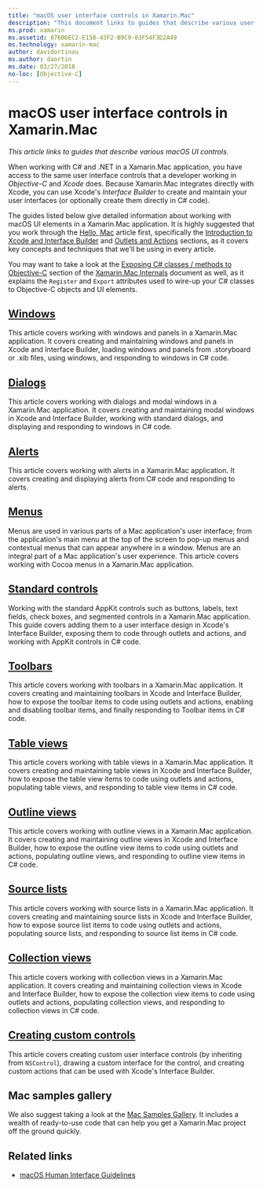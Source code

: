 ```yaml
---
title: "macOS user interface controls in Xamarin.Mac"
description: "This document links to guides that describe various user interface controls available to Xamarin.Mac developers. Linked content takes a look at windows, dialogs, alerts, menus, toolbars, table views, outline views, and more."
ms.prod: xamarin
ms.assetid: 876B6EC2-E158-43F2-B9C9-03F54F3D2A49
ms.technology: xamarin-mac
author: davidortinau
ms.author: daortin
ms.date: 03/27/2018
no-loc: [Objective-C]
---
```


# macOS user interface controls in Xamarin.Mac

_This article links to guides that describe various macOS UI controls._

When working with C# and .NET in a Xamarin.Mac application, you have access to the same user interface controls that a developer working in *Objective-C* and *Xcode* does. Because Xamarin.Mac integrates directly with Xcode, you can use Xcode's _Interface Builder_ to create and maintain your user interfaces (or optionally create them directly in C# code).

The guides listed below give detailed information about working with macOS UI elements in a Xamarin.Mac application. It is highly suggested that you work through the [Hello, Mac](~/mac/get-started/hello-mac.md) article first, specifically the [Introduction to Xcode and Interface Builder](~/mac/get-started/hello-mac.md#introduction-to-xcode-and-interface-builder) and [Outlets and Actions](~/mac/get-started/hello-mac.md#outlets-and-actions) sections, as it covers key concepts and techniques that we'll be using in every article.

You may want to take a look at the [Exposing C# classes / methods to Objective-C](~/mac/internals/how-it-works.md#exposing-c-classes--methods-to-objective-c) section of the [Xamarin.Mac Internals](~/mac/internals/how-it-works.md) document as well, as it explains the `Register` and `Export` attributes used to wire-up your C# classes to Objective-C objects and UI elements.

## [Windows](~/mac/user-interface/window.md)

This article covers working with windows and panels in a Xamarin.Mac application. It covers creating and maintaining windows and panels in Xcode and Interface Builder, loading windows and panels from .storyboard or .xib files, using windows, and responding to windows in C# code.

## [Dialogs](~/mac/user-interface/dialog.md)

This article covers working with dialogs and modal windows in a Xamarin.Mac application. It covers creating and maintaining modal windows in Xcode and Interface Builder, working with standard dialogs, and displaying and responding to windows in C# code.

## [Alerts](~/mac/user-interface/alert.md)

This article covers working with alerts in a Xamarin.Mac application. It covers creating and displaying alerts from C# code and responding to alerts.

## [Menus](~/mac/user-interface/menu.md)

Menus are used in various parts of a Mac application's user interface; from the application's main menu at the top of the screen to pop-up menus and contextual menus that can appear anywhere in a window. Menus are an integral part of a Mac application's user experience. This article covers working with Cocoa menus in a Xamarin.Mac application.

## [Standard controls](~/mac/user-interface/standard-controls.md)

Working with the standard AppKit controls such as buttons, labels, text fields, check boxes, and segmented controls in a Xamarin.Mac application. This guide covers adding them to a user interface design in Xcode's Interface Builder, exposing them to code through outlets and actions, and working with AppKit controls in C# code.

## [Toolbars](~/mac/user-interface/toolbar.md)

This article covers working with toolbars in a Xamarin.Mac application. It covers creating and maintaining toolbars in Xcode and Interface Builder, how to expose the toolbar items to code using outlets and actions, enabling and disabling toolbar items, and finally responding to Toolbar items in C# code.

## [Table views](~/mac/user-interface/table-view.md)

This article covers working with table views in a Xamarin.Mac application. It covers creating and maintaining table views in Xcode and Interface Builder, how to expose the table view items to code using outlets and actions, populating table views, and responding to table view items in C# code.

## [Outline views](~/mac/user-interface/outline-view.md)

This article covers working with outline views in a Xamarin.Mac application. It covers creating and maintaining outline views in Xcode and Interface Builder, how to expose the outline view items to code using outlets and actions, populating outline views, and responding to outline view items in C# code.

## [Source lists](~/mac/user-interface/source-list.md)

This article covers working with source lists in a Xamarin.Mac application. It covers creating and maintaining source lists in Xcode and Interface Builder, how to expose source list items to code using outlets and actions, populating source lists, and responding to source list items in C# code.

## [Collection views](~/mac/user-interface/collection-view.md)

This article covers working with collection views in a Xamarin.Mac application. It covers creating and maintaining collection views in Xcode and Interface Builder, how to expose the collection view items to code using outlets and actions, populating collection views, and responding to collection views in C# code.

## [Creating custom controls](~/mac/user-interface/custom-controls.md)

This article covers creating custom user interface controls (by inheriting from `NSControl`), drawing a custom interface for the control, and creating custom actions that can be used with Xcode's Interface Builder.

## Mac samples gallery

We also suggest taking a look at the [Mac Samples Gallery](/samples/browse/?products=xamarin&term=Xamarin.Mac). It includes a wealth of ready-to-use code that can help you get a Xamarin.Mac project off the ground quickly.

## Related links

- [macOS Human Interface Guidelines](https://developer.apple.com/macos/human-interface-guidelines/overview/themes/)